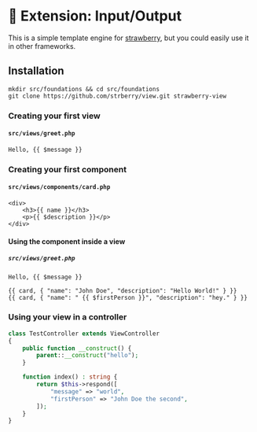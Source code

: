 # 🍓 Extension: Input/Output
This is a simple template engine for [strawberry](https://github.com/elderguardian/strawberry), but you could easily use it in other frameworks.
## Installation
```
mkdir src/foundations && cd src/foundations
git clone https://github.com/strberry/view.git strawberry-view
```
### Creating your first view
#### **`src/views/greet.php`**
```
Hello, {{ $message }}
```
### Creating your first component
#### **`src/views/components/card.php`**
```
<div>
    <h3>{{ name }}</h3>
    <p>{{ $description }}</p>
</div>
```
#### Using the component inside a view
##### **`src/views/greet.php`**
```
Hello, {{ $message }}

{{ card, { "name": "John Doe", "description": "Hello World!" } }}
{{ card, { "name": " {{ $firstPerson }}", "description": "hey." } }}
```
###  Using your view in a controller
```php
class TestController extends ViewController
{
    public function __construct() {
        parent::__construct("hello");
    }

    function index() : string {
        return $this->respond([
            "message" => "world",
            "firstPerson" => "John Doe the second",
        ]);
    }
}
```